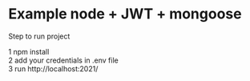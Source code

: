 # Example node + JWT + mongoose

Step to run project

1 npm install <br>
2 add your credentials in .env file<br>
3 run http://localhost:2021/
